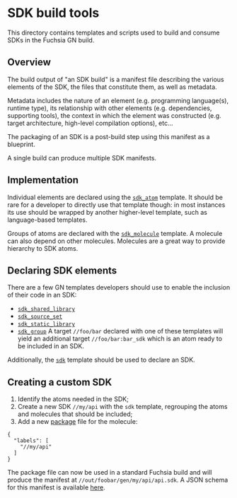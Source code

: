 # SDK build tools

This directory contains templates and scripts used to build and consume SDKs in
the Fuchsia GN build.


## Overview

The build output of "an SDK build" is a manifest file describing the various
elements of the SDK, the files that constitute them, as well as metadata.

Metadata includes the nature of an element (e.g. programming language(s),
runtime type), its relationship with other elements (e.g. dependencies,
supporting tools), the context in which the element was constructed (e.g.
target architecture, high-level compilation options), etc...

The packaging of an SDK is a post-build step using this manifest as a blueprint.

A single build can produce multiple SDK manifests.


## Implementation

Individual elements are declared using the [`sdk_atom`](sdk_atom.gni) template.
It should be rare for a developer to directly use that template though: in most
instances its use should be wrapped by another higher-level template, such as
language-based templates.

Groups of atoms are declared with the [`sdk_molecule`](sdk_molecule.gni)
template. A molecule can also depend on other molecules. Molecules are a great
way to provide hierarchy to SDK atoms.


## Declaring SDK elements

There are a few GN templates developers should use to enable the inclusion of
their code in an SDK:
- [`sdk_shared_library`](/cpp/sdk_shared_library.gni)
- [`sdk_source_set`](/cpp/sdk_source_set.gni)
- [`sdk_static_library`](/cpp/sdk_static_library.gni)
- [`sdk_group`](sdk_group.gni)
A target `//foo/bar` declared with one of these templates will yield an
additional target `//foo/bar:bar_sdk` which is an atom ready to be included in
an SDK.

Additionally, the [`sdk`](sdk.gni) template should be used to declare an
SDK.


## Creating a custom SDK

1. Identify the atoms needed in the SDK;
2. Create a new SDK `//my/api` with the `sdk` template, regrouping the atoms and
   molecules that should be included;
3. Add a new
   [package](https://fuchsia.googlesource.com/docs/+/master/build_packages.md)
   file for the molecule:
```
{
  "labels": [
    "//my/api"
  ]
}
```

The package file can now be used in a standard Fuchsia build and will produce
the manifest at `//out/foobar/gen/my/api/api.sdk`. A JSON schema for this
manifest is available [here](manifest_schema.json).
